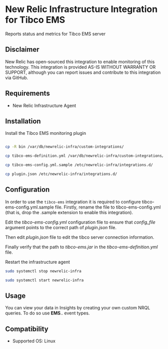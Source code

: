 
# New Relic Infrastructure Integration for Tibco EMS

Reports status and metrics for Tibco EMS server

## Disclaimer

New Relic has open-sourced this integration to enable monitoring of this technology. This integration is provided AS-IS WITHOUT WARRANTY OR SUPPORT, although you can report issues and contribute to this integration via GitHub.
    
## Requirements

 - New Relic Infrastructure Agent

## Installation

Install the Tibco EMS monitoring plugin

```sh

cp -R bin /var/db/newrelic-infra/custom-integrations/

cp tibco-ems-definition.yml /var/db/newrelic-infra/custom-integrations/

cp tibco-ems-config.yml.sample /etc/newrelic-infra/integrations.d/

cp plugin.json /etc/newrelic-infra/integrations.d/

```

## Configuration

In order to use the `tibco-ems` integration it is required to configure tibco-ems-config.yml.sample file. Firstly, rename the file to tibco-ems-config.yml (that is, drop the .sample extension to enable this integration).

Edit the *tibco-ems-config.yml* configuration file to ensure that *config_file* argument points to the correct path of *plugin.json* file.

Then edit *plugin.json* file to edit the tibco server connection information. 

Finally verify that the path to *tibco-ems.jar* in the *tibco-ems-definition.yml* file.

Restart the infrastructure agent

```sh
sudo systemctl stop newrelic-infra

sudo systemctl start newrelic-infra
```

## Usage

You can view your data in Insights by creating your own custom NRQL queries. To
do so use **EMS**.. event types.

## Compatibility

* Supported OS: Linux
